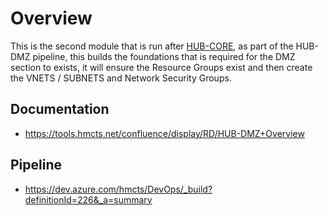 # Overview

This is the second module that is run after [HUB-CORE](https://github.com/hmcts/rdo-terraform-hub-core), as part of the HUB-DMZ pipeline, this builds the foundations that is required for the DMZ section to exists, it will ensure the Resource Groups exist and then create the VNETS / SUBNETS and Network Security Groups.

## Documentation

  - https://tools.hmcts.net/confluence/display/RD/HUB-DMZ+Overview

## Pipeline

- https://dev.azure.com/hmcts/DevOps/_build?definitionId=226&_a=summary
